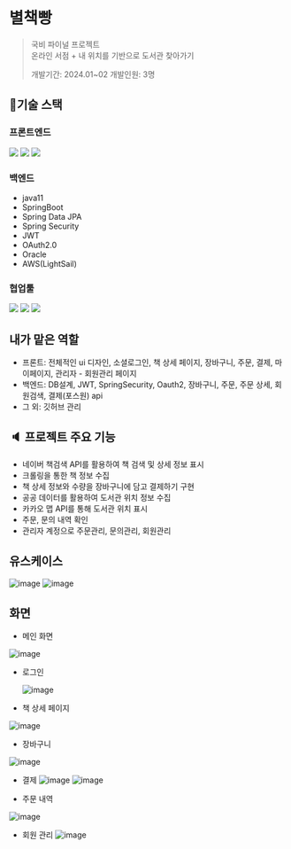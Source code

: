 # 별책빵
> 국비 파이널 프로젝트<br>
> 온라인 서점 + 내 위치를 기반으로 도서관 찾아가기
>
> 개발기간: 2024.01~02 개발인원: 3명


## :wrench:기술 스택

### 프론트엔드
<img src="https://img.shields.io/badge/react-61DAFB?style=for-the-badge&logo=react&logoColor=white"> <img src="https://img.shields.io/badge/java_script-F7DF1E?style=for-the-badge&logo=javascript&logoColor=white">
<img src="https://img.shields.io/badge/styled_components-DB7093?style=for-the-badge&logo=styledcomponents&logoColor=white">

### 백엔드
- java11
- SpringBoot
- Spring Data JPA
- Spring Security
- JWT
- OAuth2.0
- Oracle
- AWS(LightSail)

### 협업툴
<img src="https://img.shields.io/badge/github-181717?style=for-the-badge&logo=github&logoColor=white"> <img src="https://img.shields.io/badge/figma-F24E1E?style=for-the-badge&logo=figma&logoColor=white"> 
<img src="https://img.shields.io/badge/canva-00C4CC?style=for-the-badge&logo=canva&logoColor=white"> 

## 내가 맡은 역할
- 프론트: 전체적인 ui 디자인, 소셜로그인, 책 상세 페이지, 장바구니, 주문, 결제, 마이페이지, 관리자 - 회원관리 페이지
- 백엔드: DB설계, JWT, SpringSecurity, Oauth2, 장바구니, 주문, 주문 상세, 회원검색, 결제(포스원) api
- 그 외: 깃허브 관리


## :speaker: 프로젝트 주요 기능 
- 네이버 책검색 API를 활용하여 책 검색 및 상세 정보 표시
- 크롤링을 통한 책 정보 수집
- 책 상세 정보와 수량을 장바구니에 담고 결제하기 구현
- 공공 데이터를 활용하여 도서관 위치 정보 수집
- 카카오 맵 API를 통해 도서관 위치 표시
- 주문, 문의 내역 확인
- 관리자 계정으로 주문관리, 문의관리, 회원관리


## 유스케이스
![image](https://github.com/fin-finalProject/final-backend/assets/147576555/8c0a4a53-12d0-4559-8f66-6ca019ad7953)
![image](https://github.com/fin-finalProject/final-backend/assets/147576555/5149ece8-9fb5-4924-aa06-8dfb7de986a6)



## 화면
- 메인 화면
  
![image](https://github.com/fin-finalProject/final-backend/assets/147576555/b5c5407f-7c80-446e-8d4c-8e98d145b463)

- 로그인

  ![image](https://github.com/fin-finalProject/final-backend/assets/147576555/3449902e-5741-42dd-94de-1445c76e5b65)


- 책 상세 페이지

![image](https://github.com/fin-finalProject/final-backend/assets/147576555/060b2b69-095f-4068-82bb-1031b8ce2216)

- 장바구니

![image](https://github.com/fin-finalProject/final-backend/assets/147576555/7b97fa4e-08ab-4d86-a2a7-e4ae81866e2e)

- 결제
  ![image](https://github.com/fin-finalProject/final-backend/assets/147576555/7bd2d53f-a167-4544-8165-674db4fb8850)
![image](https://github.com/fin-finalProject/final-backend/assets/147576555/7fc6eddc-8206-4b48-ba8a-61feff7b4b96)


- 주문 내역

![image](https://github.com/fin-finalProject/final-backend/assets/147576555/1b7dcc4e-539a-4f1c-a8bb-79ab705b9b82)

- 회원 관리
![image](https://github.com/fin-finalProject/final-backend/assets/147576555/8345c3b8-c210-4092-8af8-8f5562b654a1)



